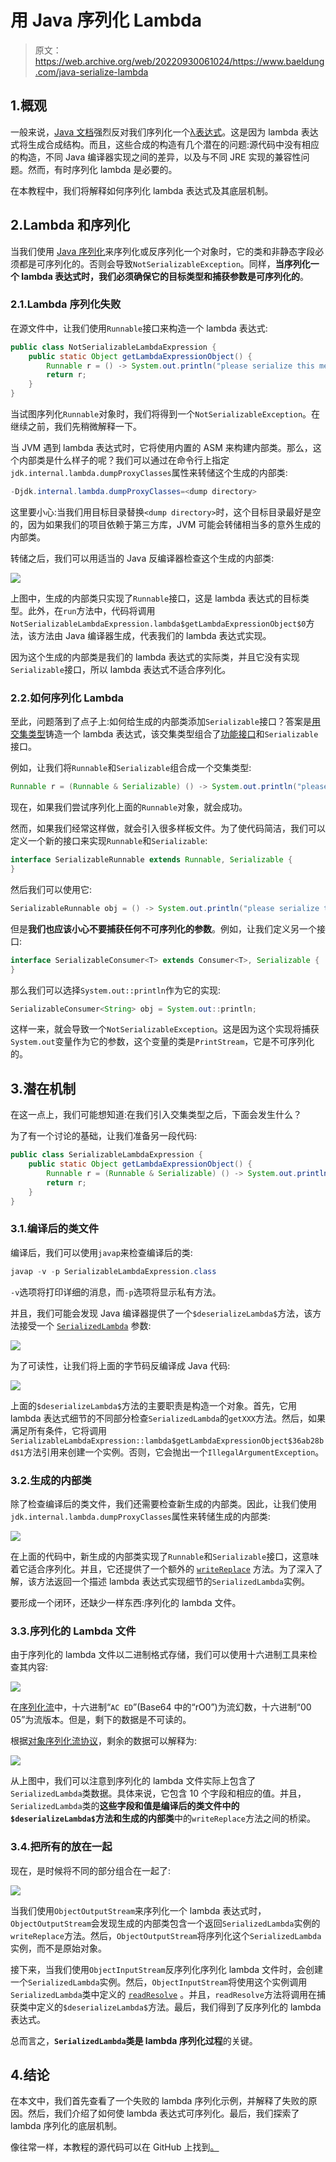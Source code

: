 # 用 Java 序列化 Lambda

> 原文：<https://web.archive.org/web/20220930061024/https://www.baeldung.com/java-serialize-lambda>

## 1.概观

一般来说，[Java 文档](https://web.archive.org/web/20220904191634/https://docs.oracle.com/javase/tutorial/java/javaOO/lambdaexpressions.html#serialization)强烈反对我们序列化一个[λ表达式](/web/20220904191634/https://www.baeldung.com/java-8-lambda-expressions-tips)。这是因为 lambda 表达式将生成合成结构。而且，这些合成的构造有几个潜在的问题:源代码中没有相应的构造，不同 Java 编译器实现之间的差异，以及与不同 JRE 实现的兼容性问题。然而，有时序列化 lambda 是必要的。

在本教程中，我们将解释如何序列化 lambda 表达式及其底层机制。

## 2.Lambda 和序列化

当我们使用 [Java 序列化](/web/20220904191634/https://www.baeldung.com/java-serialization)来序列化或反序列化一个对象时，它的类和非静态字段必须都是可序列化的。否则会导致`NotSerializableException`。同样，**当序列化一个 lambda 表达式时，我们必须确保它的目标类型和捕获参数是可序列化的**。

### 2.1.Lambda 序列化失败

在源文件中，让我们使用`Runnable`接口来构造一个 lambda 表达式:

```java
public class NotSerializableLambdaExpression {
    public static Object getLambdaExpressionObject() {
        Runnable r = () -> System.out.println("please serialize this message");
        return r;
    }
}
```

当试图序列化`Runnable`对象时，我们将得到一个`NotSerializableException`。在继续之前，我们先稍微解释一下。

当 JVM 遇到 lambda 表达式时，它将使用内置的 ASM 来构建内部类。那么，这个内部类是什么样子的呢？我们可以通过在命令行上指定`jdk.internal.lambda.dumpProxyClasses`属性来转储这个生成的内部类:

```java
-Djdk.internal.lambda.dumpProxyClasses=<dump directory>
```

这里要小心:当我们用目标目录替换`<dump directory>`时，这个目标目录最好是空的，因为如果我们的项目依赖于第三方库，JVM 可能会转储相当多的意外生成的内部类。

转储之后，我们可以用适当的 Java 反编译器检查这个生成的内部类:

[![](img/1f30bbfdf7bb9051754d84543a9c94e8.png)](/web/20220904191634/https://www.baeldung.com/wp-content/uploads/2022/05/not-serializable-lambda-expression-generated-inner-class.png)

上图中，生成的内部类只实现了`Runnable`接口，这是 lambda 表达式的目标类型。此外，在`run`方法中，代码将调用`NotSerializableLambdaExpression.lambda$getLambdaExpressionObject$0`方法，该方法由 Java 编译器生成，代表我们的 lambda 表达式实现。

因为这个生成的内部类是我们的 lambda 表达式的实际类，并且它没有实现`Serializable`接口，所以 lambda 表达式不适合序列化。

### 2.2.如何序列化 Lambda

至此，问题落到了点子上:如何给生成的内部类添加`Serializable`接口？答案是[用交集类型](https://web.archive.org/web/20220904191634/https://docs.oracle.com/javase/specs/jls/se8/html/jls-15.html#jls-15.16)铸造一个 lambda 表达式，该交集类型组合了[功能接口](/web/20220904191634/https://www.baeldung.com/java-8-functional-interfaces)和`Serializable`接口。

例如，让我们将`Runnable`和`Serializable`组合成一个交集类型:

```java
Runnable r = (Runnable & Serializable) () -> System.out.println("please serialize this message");
```

现在，如果我们尝试序列化上面的`Runnable`对象，就会成功。

然而，如果我们经常这样做，就会引入很多样板文件。为了使代码简洁，我们可以定义一个新的接口来实现`Runnable`和`Serializable`:

```java
interface SerializableRunnable extends Runnable, Serializable {
}
```

然后我们可以使用它:

```java
SerializableRunnable obj = () -> System.out.println("please serialize this message");
```

但是**我们也应该小心不要捕获任何不可序列化的参数**。例如，让我们定义另一个接口:

```java
interface SerializableConsumer<T> extends Consumer<T>, Serializable {
}
```

那么我们可以选择`System.out::println`作为它的实现:

```java
SerializableConsumer<String> obj = System.out::println;
```

这样一来，就会导致一个`NotSerializableException`。这是因为这个实现将捕获`System.out`变量作为它的参数，这个变量的类是`PrintStream`，它是不可序列化的。

## 3.潜在机制

在这一点上，我们可能想知道:在我们引入交集类型之后，下面会发生什么？

为了有一个讨论的基础，让我们准备另一段代码:

```java
public class SerializableLambdaExpression {
    public static Object getLambdaExpressionObject() {
        Runnable r = (Runnable & Serializable) () -> System.out.println("please serialize this message");
        return r;
    }
}
```

### 3.1.编译后的类文件

编译后，我们可以使用`javap`来检查编译后的类:

```java
javap -v -p SerializableLambdaExpression.class
```

`-v`选项将打印详细的消息，而`-p`选项将显示私有方法。

并且，我们可能会发现 Java 编译器提供了一个`$deserializeLambda$`方法，该方法接受一个 [`SerializedLambda`](https://web.archive.org/web/20220904191634/https://docs.oracle.com/en/java/javase/11/docs/api/java.base/java/lang/invoke/SerializedLambda.html) 参数:

[![](img/0ad1390990cc1b395a8946feedaf8c76.png)](/web/20220904191634/https://www.baeldung.com/wp-content/uploads/2022/05/deserialize-lambda-method-bytecode.png)

为了可读性，让我们将上面的字节码反编译成 Java 代码:

[![](img/1ef5190960ddb503704227207f83fdcd.png)](/web/20220904191634/https://www.baeldung.com/wp-content/uploads/2022/05/deserialize-lambda-method-java-code.png)

上面的`$deserializeLambda$`方法的主要职责是构造一个对象。首先，它用 lambda 表达式细节的不同部分检查`SerializedLambda`的`getXXX`方法。然后，如果满足所有条件，它将调用`SerializableLambdaExpression::lambda$getLambdaExpressionObject$36ab28bd$1`方法引用来创建一个实例。否则，它会抛出一个`IllegalArgumentException`。

### 3.2.生成的内部类

除了检查编译后的类文件，我们还需要检查新生成的内部类。因此，让我们使用`jdk.internal.lambda.dumpProxyClasses`属性来转储生成的内部类:

[![](img/5a56e496ee521440720ce2d72ccaec0d.png)](/web/20220904191634/https://www.baeldung.com/wp-content/uploads/2022/05/serializable-lambda-expression-generated-inner-class.png)

在上面的代码中，新生成的内部类实现了`Runnable`和`Serializable`接口，这意味着它适合序列化。并且，它还提供了一个额外的 [`writeReplace`](https://web.archive.org/web/20220904191634/https://docs.oracle.com/en/java/javase/11/docs/specs/serialization/output.html#the-writereplace-method) 方法。为了深入了解，该方法返回一个描述 lambda 表达式实现细节的`SerializedLambda`实例。

要形成一个闭环，还缺少一样东西:序列化的 lambda 文件。

### 3.3.序列化的 Lambda 文件

由于序列化的 lambda 文件以二进制格式存储，我们可以使用十六进制工具来检查其内容:

[![](img/07a6752215ae1ec153537cf91d0e94be.png)](/web/20220904191634/https://www.baeldung.com/wp-content/uploads/2022/05/serialized-lambda-file-hex-format.png)

在[序列化流](https://web.archive.org/web/20220904191634/https://www.infoworld.com/article/2072752/the-java-serialization-algorithm-revealed.html)中，十六进制“`AC ED`”(Base64 中的“rO0”)为流幻数，十六进制“00 05”为流版本。但是，剩下的数据是不可读的。

根据[对象序列化流协议](https://web.archive.org/web/20220904191634/https://docs.oracle.com/en/java/javase/17/docs/specs/serialization/protocol.html)，剩余的数据可以解释为:

[![](img/16f6533ab6eb08b6e14bc854b5140f37.png)](/web/20220904191634/https://www.baeldung.com/wp-content/uploads/2022/05/serialized-lambda-file-parsed-format.png)

从上图中，我们可以注意到序列化的 lambda 文件实际上包含了`SerializedLambda`类数据。具体来说，它包含 10 个字段和相应的值。并且，`SerializedLambda`类的**这些字段和值是编译后的类文件中的`$deserializeLambda$`方法和生成的内部类**中的`writeReplace`方法之间的桥梁。

### 3.4.把所有的放在一起

现在，是时候将不同的部分组合在一起了:

[![](img/a5b1df7e00e7a4f787571f22fd26cfd4.png)](/web/20220904191634/https://www.baeldung.com/wp-content/uploads/2022/05/how-lambda-serialization-and-deserialization-works.png)

当我们使用`ObjectOutputStream`来序列化一个 lambda 表达式时，`ObjectOutputStream`会发现生成的内部类包含一个返回`SerializedLambda`实例的`writeReplace`方法。然后，`ObjectOutputStream`将序列化这个`SerializedLambda`实例，而不是原始对象。

接下来，当我们使用`ObjectInputStream`反序列化序列化 lambda 文件时，会创建一个`SerializedLambda`实例。然后，`ObjectInputStream`将使用这个实例调用`SerializedLambda`类中定义的 [`readResolve`](https://web.archive.org/web/20220904191634/https://docs.oracle.com/en/java/javase/11/docs/specs/serialization/input.html#the-readresolve-method) 。并且，`readResolve`方法将调用在捕获类中定义的`$deserializeLambda$`方法。最后，我们得到了反序列化的 lambda 表达式。

总而言之，**`SerializedLambda`类是 lambda 序列化过程**的关键。

## 4.结论

在本文中，我们首先查看了一个失败的 lambda 序列化示例，并解释了失败的原因。然后，我们介绍了如何使 lambda 表达式可序列化。最后，我们探索了 lambda 序列化的底层机制。

像往常一样，本教程的源代码可以在 GitHub 上找到[。](https://web.archive.org/web/20220904191634/https://github.com/eugenp/tutorials/tree/master/core-java-modules/core-java-lambdas)